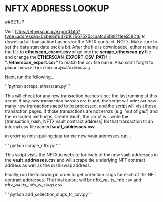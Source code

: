 # NFTX ADDRESS LOOKUP

##SETUP

Visit https://etherscan.io/exportData?type=address&a=0xbe86f647b167567525ccaafcd6f881f1ee558216 to download all
transaction hashes for the NFTX contract. NOTE: Make sure to set the data start date back a bit.
After the file is downloaded, etiher rename the file to __etherscan_export.csv__ or go into the __scrape_etherscan.py__ file
and change the __ETHERSCAN_EXPORT_CSV_PATH = "./etherscan_export.csv"__ to match the csv file name.
Also don't forget to place the csv file in this project's directory!

Next, run the following...

'''python scrape_etherscan.py'''

This will check for any new transaction hashes since the last running of this script.  If any new transaction hashes are found, the script will print out how many new transactions need to be processed, and the script will visit those transaction pages.  If those transactions are not errors (e.g. 'out of gas') and the executed method is 'Create Vault', the script will write the [transaction_hash, NFTX vault contract address] for that transaction to an internal csv file named __vault_addresses.csv__. 

In order to finish pulling data for the new vault addresses run...

'''
python scrape_nftx.py
'''

This script visits the NFTX.io website for each of the new vault addresses in the __vault_addresses.csv__ and will scrape the underlying NFT contract address as well as the sushiswap address.

Finally, run the following in order to get collection slugs for each of the NFT contract addresses.  The final output will be nftx_vaults_info.csv and nftx_vaults_info_w_slugs.csv.

'''
python add_collection_slugs_to_csv.py
'''
